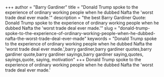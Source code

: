 +++
author = "Barry Gardiner"
title = "Donald Trump spoke to the experience of ordinary working people when he dubbed Nafta the 'worst trade deal ever made.'"
description = "the best Barry Gardiner Quote: Donald Trump spoke to the experience of ordinary working people when he dubbed Nafta the 'worst trade deal ever made.'"
slug = "donald-trump-spoke-to-the-experience-of-ordinary-working-people-when-he-dubbed-nafta-the-worst-trade-deal-ever-made"
keywords = "Donald Trump spoke to the experience of ordinary working people when he dubbed Nafta the 'worst trade deal ever made.',barry gardiner,barry gardiner quotes,barry gardiner quote,barry gardiner sayings,barry gardiner saying,quotes, sayings,quote, saying, motivation"
+++
Donald Trump spoke to the experience of ordinary working people when he dubbed Nafta the 'worst trade deal ever made.'
